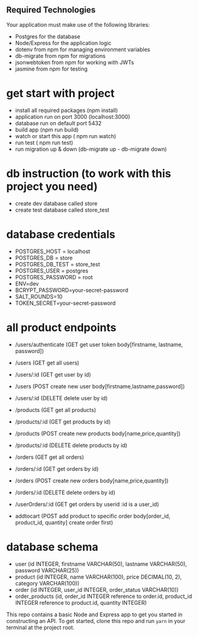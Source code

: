 ## Required Technologies
Your application must make use of the following libraries:
- Postgres for the database
- Node/Express for the application logic
- dotenv from npm for managing environment variables
- db-migrate from npm for migrations
- jsonwebtoken from npm for working with JWTs
- jasmine from npm for testing

# get start with project 
- install all required packages (npm install)
- application run on port 3000 (localhost:3000)
- database run on default port 5432
- build app (npm run build)
- watch or start this app ( npm run watch)
- run test ( npm run test)
- run migration up & down (db-migrate up - db-migrate down)

# db instruction (to work with this project you need)
- create dev database called store
- create test database called store_test

# database credentials
- POSTGRES_HOST = localhost
- POSTGRES_DB = store
- POSTGRES_DB_TEST = store_test
- POSTGRES_USER = postgres
- POSTGRES_PASSWORD = root
- ENV=dev
- BCRYPT_PASSWORD=your-secret-password
- SALT_ROUNDS=10
- TOKEN_SECRET=your-secret-password

# all product endpoints
- /users/authenticate (GET get user token body[firstname, lastname, password])
- /users               (GET get all users)
- /users/:id            (GET get user by id)
- /users                (POST create new user body[firstname,lastname,password])
- /users/:id            (DELETE delete user by id)

- /products               (GET get all products)
- /products/:id            (GET get products by id)
- /products                (POST create new products body[name,price,quantity])
- /products/:id            (DELETE delete products by id)

- /orders               (GET get all orders)
- /orders/:id            (GET get orders by id)
- /orders                (POST create new orders body[name,price,quantity])
- /orders/:id            (DELETE delete orders by id)
- /userOrders/:id         (GET get orders by userid :id is a user_id)
- addtocart               (POST add product to specific order body[order_id, product_id, quantity] create order first)

# database schema
- user              (id INTEGER, firstname VARCHAR(50), lastname VARCHAR(50), password VARCHAR(25))
- product           (id INTEGER, name VARCHAR(100), price DECIMAL(10, 2), category VARCHAR(100))
- order             (id INTEGER, user_id INTEGER, order_status VARCHAR(10))
- order_products    (id, order_id INTEGER reference to order.id, product_id INTEGER reference to product.id, quantity INTEGER)

This repo contains a basic Node and Express app to get you started in constructing an API. To get started, clone this repo and run `yarn` in your terminal at the project root.



